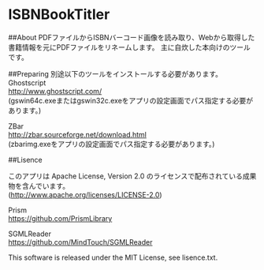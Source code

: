 # ISBNBookTitler

##About
PDFファイルからISBNバーコード画像を読み取り、Webから取得した書籍情報を元にPDFファイルをリネームします。
主に自炊した本向けのツールです。

##Preparing
別途以下のツールをインストールする必要があります。  
Ghostscript  
http://www.ghostscript.com/  
(gswin64c.exeまたはgswin32c.exeをアプリの設定画面でパス指定する必要があります。)  

ZBar  
http://zbar.sourceforge.net/download.html  
(zbarimg.exeをアプリの設定画面でパス指定する必要があります。)


##Lisence

このアプリは Apache License, Version 2.0 のライセンスで配布されている成果物を含んでいます。    
(http://www.apache.org/licenses/LICENSE-2.0)

Prism  
https://github.com/PrismLibrary  

SGMLReader  
https://github.com/MindTouch/SGMLReader  


This software is released under the MIT License, see lisence.txt.
